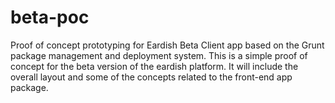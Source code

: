beta-poc
========
Proof of concept prototyping for Eardish Beta Client app based on the Grunt package management and deployment system.
This is a simple proof of concept for the beta version of the eardish platform. It will include the overall layout and some of the concepts related to the front-end app package.
